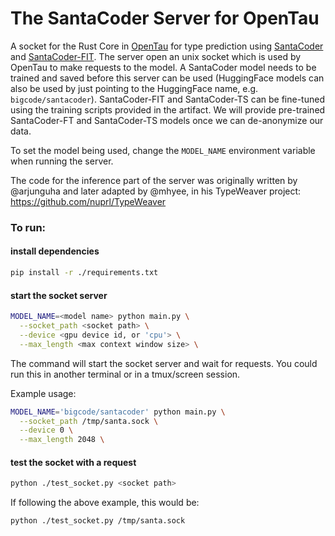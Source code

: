 # The SantaCoder Server for OpenTau

A socket for the Rust Core in [OpenTau](https://github.com/GammaTauAI/opentau) for type prediction using [SantaCoder](https://huggingface.co/bigcode/santacoder)
and [SantaCoder-FIT](https://huggingface.co/gammatau/santacoder-ts-fim).
The server open an unix socket
which is used by OpenTau to make requests to the model. A SantaCoder model needs to
be trained and saved before this server can be used (HuggingFace models can also be
used by just pointing to the HuggingFace name, e.g. `bigcode/santacoder`).
SantaCoder-FIT and SantaCoder-TS can be fine-tuned using the training scripts provided in the
artifact. We will provide pre-trained SantaCoder-FT and SantaCoder-TS models once
we can de-anonymize our data.

To set the model being used, change the `MODEL_NAME` environment variable when running the
server.

The code for the inference part of the server was originally written by @arjunguha and later
adapted by @mhyee, in his TypeWeaver project: https://github.com/nuprl/TypeWeaver

### To run:

#### install dependencies

```bash
pip install -r ./requirements.txt
```

#### start the socket server

```bash
MODEL_NAME=<model name> python main.py \
  --socket_path <socket path> \
  --device <gpu device id, or 'cpu'> \
  --max_length <max context window size> \
```

The command will start the socket server and wait for requests. You could run this in
another terminal or in a tmux/screen session.

Example usage:

```bash
MODEL_NAME='bigcode/santacoder' python main.py \
  --socket_path /tmp/santa.sock \
  --device 0 \
  --max_length 2048 \
```

#### test the socket with a request

```bash
python ./test_socket.py <socket path>
```

If following the above example, this would be:

```bash
python ./test_socket.py /tmp/santa.sock
```
